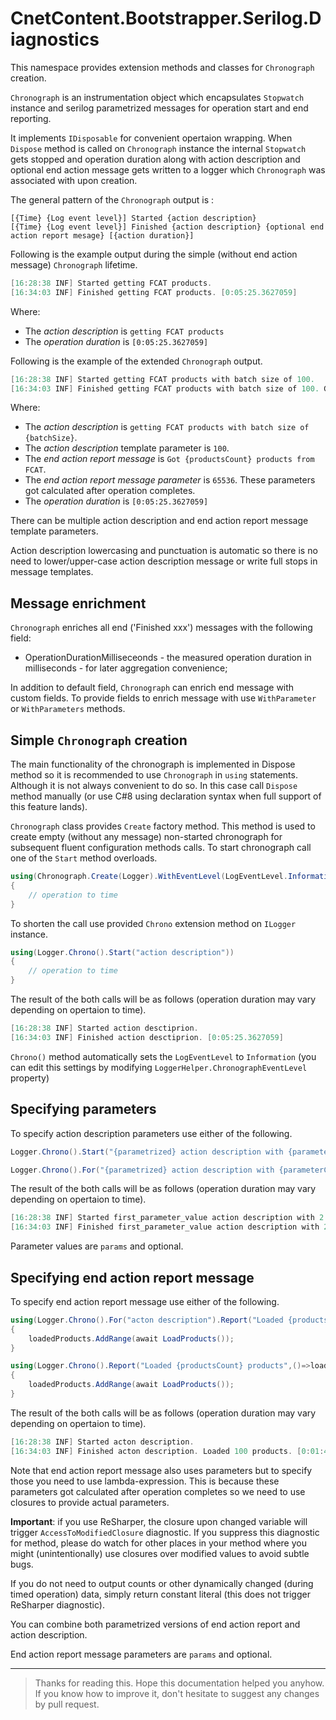 ﻿# CnetContent.Bootstrapper.Serilog.Diagnostics

This namespace provides extension methods and classes for `Chronograph` creation.

`Chronograph` is an instrumentation object which encapsulates `Stopwatch` instance and serilog parametrized messages for operation start and end reporting. 

It implements `IDisposable` for convenient opertaion wrapping. 
When `Dispose` method is called on `Chronograph` instance the internal `Stopwatch` gets stopped and operation duration along with action description and optional end action message gets written to a logger which `Chronograph` was associated with upon creation.

The general pattern of the `Chronograph` output is :

```
[{Time} {Log event level}] Started {action description}
[{Time} {Log event level}] Finished {action description} {optional end action report mesage} [{action duration}]
```

Following is the example output during the simple (without end action message) `Chronograph` lifetime.

```csharp
[16:28:38 INF] Started getting FCAT products.
[16:34:03 INF] Finished getting FCAT products. [0:05:25.3627059]
```

Where:
* The *action description* is `getting FCAT products`
* The *operation duration* is `[0:05:25.3627059]`

Following is the example of the extended `Chronograph` output.

```csharp
[16:28:38 INF] Started getting FCAT products with batch size of 100.
[16:34:03 INF] Finished getting FCAT products with batch size of 100. Got 65536 products from FCAT. [0:05:25.3627059]
```

Where:
* The *action description* is `getting FCAT products with batch size of {batchSize}`.
* The *action description* template parameter is `100`.
* The *end action report message* is `Got {productsCount} products from FCAT`.
* The *end action report message parameter* is `65536`. These parameters got calculated after operation completes.
* The *operation duration* is `[0:05:25.3627059]`

There can be multiple action description and end action report message template parameters.

Action description lowercasing and punctuation is automatic so there is no need to lower/upper-case action description message or write full stops in message templates.

## Message enrichment

`Chronograph` enriches all end ('Finished xxx') messages with the following field:

* OperationDurationMilliseceonds - the measured operation duration in milliseconds - for later aggregation convenience;

In addition to default field, `Chronograph` can enrich end message with custom fields. To provide fields to enrich message with use `WithParameter` or `WithParameters` methods.


## Simple `Chronograph` creation

The main functionality of the chronograph is implemented in Dispose method so it is recommended to use `Chronograph` in `using` statements.
Although it is not always convenient to do so. In this case call `Dispose` method manually (or use C#8 using declaration syntax when full support of this feature lands).

`Chronograph` class provides `Create` factory method. This method is used to create empty (without any message) non-started chronograph for subsequent fluent configuration methods calls. To start chronograph call one of the `Start` method overloads.

```csharp
using(Chronograph.Create(Logger).WithEventLevel(LogEventLevel.Information).Start("action description"))
{
	// operation to time
}
```

To shorten the call use provided `Chrono` extension method on `ILogger` instance.

```csharp
using(Logger.Chrono().Start("action description"))
{
	// operation to time
}
```

The result of the both calls will be as follows (operation duration may vary depending on opertaion to time).
```csharp
[16:28:38 INF] Started action desctiprion.
[16:34:03 INF] Finished action desctiprion. [0:05:25.3627059]
```

`Chrono()` method automatically sets the `LogEventLevel` to `Information` (you can edit this settings by modifying `LoggerHelper.ChronographEventLevel` property)

## Specifying parameters

To specify action description parameters use either of the following.

```csharp
Logger.Chrono().Start("{parametrized} action description with {parameterCount} parameters", "first_parameter_value", 2)
```

```csharp
Logger.Chrono().For("{parametrized} action description with {parameterCount} parameters", "first_parameter_value", 2).Start()
```

The result of the both calls will be as follows (operation duration may vary depending on opertaion to time).
```csharp
[16:28:38 INF] Started first_parameter_value action description with 2 parameters.
[16:34:03 INF] Finished first_parameter_value action description with 2 parameters. [0:03:44.3622359]
```

Parameter values are `params` and optional.

## Specifying end action report message

To specify end action report message use either of the following.

```csharp
using(Logger.Chrono().For("acton description").Report("Loaded {productsCount} products",()=>loadedProducts.Count).Start())
{
	loadedProducts.AddRange(await LoadProducts());
}
```

```csharp
using(Logger.Chrono().Report("Loaded {productsCount} products",()=>loadedProducts.Count).Start("acton description"))
{
	loadedProducts.AddRange(await LoadProducts());
}
```

The result of the both calls will be as follows (operation duration may vary depending on opertaion to time).
```csharp
[16:28:38 INF] Started acton description.
[16:34:03 INF] Finished acton description. Loaded 100 products. [0:01:44.3622359]
```

Note that end action report message also uses parameters but to specify those you need to use lambda-expression. 
This is because these parameters got calculated after operation completes so we need to use closures to provide actual parameters.

__Important__: if you use ReSharper, the closure upon changed variable will trigger `AccessToModifiedClosure` diagnostic. 
If you suppress this diagnostic for method, please do watch for other places in your method where you might (unintentionally) use closures over modified values to avoid subtle bugs.

If you do not need to output counts or other dynamically changed (during timed operation) data, simply return constant literal (this does not trigger ReSharper diagnostic).

You can combine both parametrized versions of end action report and action description.

End action report message parameters are `params` and optional.

---

> Thanks for reading this.
> Hope this documentation helped you anyhow.
> If you know how to improve it, don't hesitate to suggest any changes by pull request.